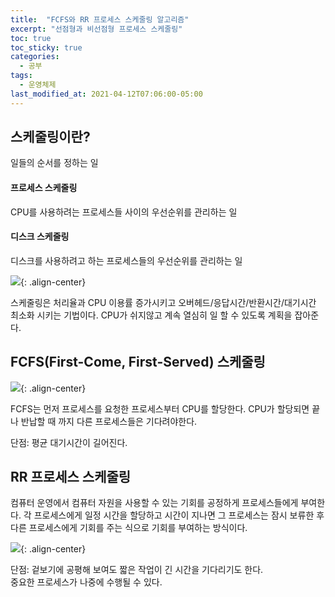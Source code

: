 ```yaml
---
title:  "FCFS와 RR 프로세스 스케줄링 알고리즘"
excerpt: "선점형과 비선점형 프로세스 스케줄링"
toc: true
toc_sticky: true
categories:
  - 공부
tags:
  - 운영체제
last_modified_at: 2021-04-12T07:06:00-05:00
---
```


## 스케줄링이란?  
일들의 순서를 정하는 일  

#### 프로세스 스케줄링  
CPU를 사용하려는 프로세스들 사이의 우선순위를 관리하는 일  

#### 디스크 스케줄링  
디스크를 사용하려고 하는 프로세스들의 우선순위를 관리하는 일  
  

![](https://www.cs.uic.edu/~jbell/CourseNotes/OperatingSystems/images/Chapter3/3_02_ProcessState.jpg){: .align-center}

스케줄링은 처리율과 CPU 이용률 증가시키고 오버헤드/응답시간/반환시간/대기시간 최소화 시키는 기법이다. CPU가 쉬지않고 계속 열심히 일 할 수 있도록 계획을 잡아준다.  

## FCFS(First-Come, First-Served) 스케줄링
![](https://www.studytonight.com/operating-system/images/fcfs.png){: .align-center}  
  
FCFS는 먼저 프로세스를 요청한 프로세스부터 CPU를 할당한다. CPU가 할당되면 끝나 반납할 때 까지 다른 프로세스들은 기다려야한다.  

단점: 평균 대기시간이 길어진다.  


## RR 프로세스 스케줄링  

컴퓨터 운영에서 컴퓨터 자원을 사용할 수 있는 기회를 공정하게 프로세스들에게 부여한다. 각 프로세스에게 일정 시간을 할당하고 시간이 지나면 그 프로세스는 잠시 보류한 후 다른 프로세스에게 기회를 주는 식으로 기회를 부여하는 방식이다.  
  
![](https://s3.ap-south-1.amazonaws.com/s3.studytonight.com/tutorials/uploads/pictures/1604904974-71449.png){: .align-center}

단점: 겉보기에 공평해 보여도 짧은 작업이 긴 시간을 기다리기도 한다.  
중요한 프로세스가 나중에 수행될 수 있다.
